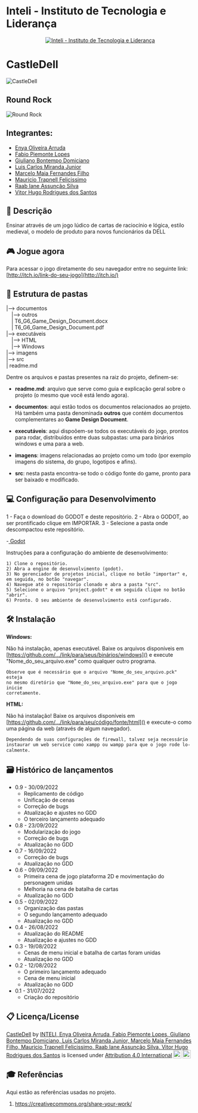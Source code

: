 # Inteli - Instituto de Tecnologia e Liderança 

<p align="center">
<a href= "https://www.inteli.edu.br/"><img src="https://www.inteli.edu.br/wp-content/uploads/2021/08/20172028/marca_1-2.png" alt="Inteli - Instituto de Tecnologia e Liderança" border="0"></a>
</p>

# CastleDell
<img src="https://user-images.githubusercontent.com/110630077/192343527-26b8b758-5689-4db3-9931-d19c1aab33ff.png" alt="CastleDell" border="0">

## Round Rock
<img src="https://user-images.githubusercontent.com/110630077/192342953-a32f3547-0c9b-4734-b3d9-a85f759b3b1e.png" alt="Round Rock" border="0">

## Integrantes:
- <a href="https://www.linkedin.com/in/enya-oliveira-636566240/">Enya Oliveira Arruda</a>
- <a href="https://www.linkedin.com/in/fabio-piemonte-823a65211/">Fabio Piemonte Lopes</a>
- <a href="https://www.linkedin.com/in/giuliano-bontempo-domiciano-5b5766212/">Giuliano Bontempo Domiciano</a>
- <a href="https://www.linkedin.com/in/luis-miranda-137566139/">Luis Carlos Miranda Junior</a>
- <a href="https://www.linkedin.com/in/marcelo-maia-b90b03231/">Marcelo Maia Fernandes Filho</a>
- <a href="https://www.linkedin.com/in/mauricio-felicissimo-475024240/">Mauricio Trapnell Felicissimo</a> 
- <a href="https://www.linkedin.com/in/raab-iane/">Raab Iane Assunção Silva</a>  
- <a href="https://www.linkedin.com/in/vitor-santos-851408196/">Vitor Hugo Rodrigues dos Santos</a>

## 📝 Descrição

Ensinar através de um jogo lúdico de cartas de raciocínio e lógica, estilo medieval, o modelo de produto para novos funcionários da DELL

## 🎮 Jogue agora

Para acessar o jogo diretamente do seu navegador entre no seguinte link: [http://itch.io/link-do-seu-jogo](http://itch.io/)

## 📁 Estrutura de pastas

|--> documentos<br>
  &emsp;|--> outros <br>
  &emsp;| T6_G6_Game_Design_Document.docx<br>
  &emsp;| T6_G6_Game_Design_Document.pdf<br>
|--> executáveis <br>
  &emsp;|--> HTML <br>
  &emsp;|--> Windows <br>
|--> imagens<br>
|--> src<br>
| readme.md<br>

Dentre os arquivos e pastas presentes na raiz do projeto, definem-se:

- <b>readme.md</b>: arquivo que serve como guia e explicação geral sobre o projeto (o mesmo que você está lendo agora).

- <b>documentos</b>: aqui estão todos os documentos relacionados ao projeto. Há também uma pasta denominada <b>outros</b> que contém documentos complementares ao <b>Game Design Document</b>.

- <b>executáveis</b>: aqui dispoõem-se todos os executáveis do jogo, prontos para rodar, distribuídos entre duas subpastas: uma para binários windows e uma para a web.

- <b>imagens</b>: imagens relacionadas ao projeto como um todo (por exemplo imagens do sistema, do grupo, logotipos e afins).

- <b>src</b>: nesta pasta encontra-se todo o código fonte do game, pronto para ser baixado e modificado.

## 💻 Configuração para Desenvolvimento

1 - Faça o download do GODOT e deste repositório.
2 - Abra o GODOT, ao ser prontificado clique em IMPORTAR.
3 - Selecione a pasta onde descompactou este repositório.

-<a href="https://godotengine.org/download"> Godot</a>

Instruções para a configuração do ambiente de desenvolvimento:
```
1) Clone o repositório.
2) Abra a engine de desenvolvimento (godot).
3) No gerenciador de projetos inicial, clique no botão "importar" e, em seguida, no botão "navegar".
4) Navegue até o repositório clonado e abra a pasta "src".
5) Selecione o arquivo "project.godot" e em seguida clique no botão "abrir".
6) Pronto. O seu ambiente de desenvolvimento está configurado.
```

## 🛠 Instalação

<b>Windows:</b>

Não há instalação, apenas executável. Baixe os arquivos disponíveis em [https://github.com/.../link/para/seus/binários/windows]() e execute "Nome_do_seu_arquivo.exe" como qualquer outro programa.

```
Observe que é necessário que o arquivo "Nome_do_seu_arquivo.pck" esteja
no mesmo diretório que "Nome_do_seu_arquivo.exe" para que o jogo inicie
corretamente.
```

<b>HTML:</b>

Não há instalação! Baixe os arquivos disponíveis em [https://github.com/.../link/para/seu/código/fonte/html]() e execute-o como uma página da web (através de algum navegador).

```sh
Dependendo de suas configurações de firewall, talvez seja necessário
instaurar um web service como xampp ou wampp para que o jogo rode lo-
calmente.
```

## 🗃 Histórico de lançamentos

* 0.9 - 30/09/2022
  * Replicamento de código
  * Unificação de cenas
  * Correção de bugs
  * Atualização e ajustes no GDD
  * O terceiro lançamento adequado
* 0.8 - 23/09/2022
  * Modularização do jogo
  * Correção de bugs
  * Atualização no GDD
* 0.7 - 16/09/2022
  * Correção de bugs
  * Atualização no GDD
* 0.6 - 09/09/2022
  * Primeira cena de jogo plataforma 2D e movimentação do personagem unidas
  * Melhoria na cena de batalha de cartas
  * Atualização no GDD
* 0.5 - 02/09/2022
  * Organização das pastas
  * O segundo lançamento adequado
  * Atualização no GDD
* 0.4 - 26/08/2022
  * Atualização do README
  * Atualização e ajustes no GDD
* 0.3 - 19/08/2022
  * Cenas de menu inicial e batalha de cartas foram unidas
  * Atualização no GDD
* 0.2 - 12/08/2022
  * O primeiro lançamento adequado
  * Cena de menu inicial
  * Atualização no GDD
* 0.1 - 31/07/2022
  * Criação do repositório

## 📋 Licença/License

<p xmlns:cc="http://creativecommons.org/ns#" xmlns:dct="http://purl.org/dc/terms/"><a property="dct:title" rel="cc:attributionURL" href="https://github.com/2022M1T6/Projeto6">CastleDell</a> by <a rel="cc:attributionURL dct:creator" property="cc:attributionName" href="https://github.com/2022M1T6/Projeto6">INTELI, Enya Oliveira Arruda, Fabio Piemonte Lopes, Giuliano Bontempo Domiciano, Luis Carlos Miranda Junior, Marcelo Maia Fernandes Filho, Mauricio Trapnell Felicissimo, Raab Iane Assunção Silva, Vitor Hugo Rodrigues dos Santos</a> is licensed under <a href="http://creativecommons.org/licenses/by/4.0/?ref=chooser-v1" target="_blank" rel="license noopener noreferrer" style="display:inline-block;">Attribution 4.0 International<img style="height:22px!important;margin-left:3px;vertical-align:text-bottom;" src="https://mirrors.creativecommons.org/presskit/icons/cc.svg?ref=chooser-v1"><img style="height:22px!important;margin-left:3px;vertical-align:text-bottom;" src="https://mirrors.creativecommons.org/presskit/icons/by.svg?ref=chooser-v1"></a></p>

## 🎓 Referências

Aqui estão as referências usadas no projeto.

1. <https://creativecommons.org/share-your-work/>

